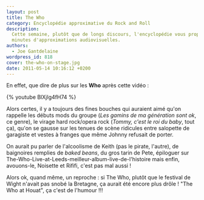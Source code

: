 ```yaml
---
layout: post
title: The Who
category: Encyclopédie approximative du Rock and Roll
description:
  Cette semaine, plutôt que de longs discours, l'encyclopédie vous propose 2
  minutes d'approximations audiovisuelles.
authors:
  - Joe Gantdelaine
wordpress_id: 818
cover: the-who-on-stage.jpg
date: 2011-05-14 10:16:12 +0200
---
```


En effet, que dire de plus sur les **Who** après cette vidéo :

{% youtube BlXjIg4fH74 %}

Alors certes, il y a toujours des fines bouches qui auraient aimé qu'on rappelle
les débuts mods du groupe (_Les gamins de ma génération sont ok_, ce genre), le
virage hard rock/opera rock (_Tommy, c'est le roi du baby_, tout ça), qu'on se
gausse sur les tenues de scène ridicules entre salopette de garagiste et vestes
à franges que même Johnny refusait de porter.

On aurait pu parler de l'alcoolisme de Keith (pas le pirate, l'autre), de
baignoires remplies de _baked beans_, du gros tarin de Pete, épiloguer sur
The-Who-Live-at-Leeds-meilleur-album-live-de-l'histoire mais enfin, avouons-le,
Noisette et Rififi, c'est pas mal aussi !

Alors ok, quand même, un reproche : si The Who, plutôt que le festival de Wight
n'avait pas snobé la Bretagne, ça aurait été encore plus drôle ! "The Who at
Houat", ça c'est de l'humour !!!
